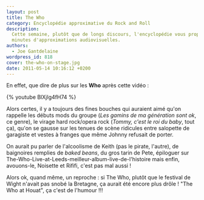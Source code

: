 ```yaml
---
layout: post
title: The Who
category: Encyclopédie approximative du Rock and Roll
description:
  Cette semaine, plutôt que de longs discours, l'encyclopédie vous propose 2
  minutes d'approximations audiovisuelles.
authors:
  - Joe Gantdelaine
wordpress_id: 818
cover: the-who-on-stage.jpg
date: 2011-05-14 10:16:12 +0200
---
```


En effet, que dire de plus sur les **Who** après cette vidéo :

{% youtube BlXjIg4fH74 %}

Alors certes, il y a toujours des fines bouches qui auraient aimé qu'on rappelle
les débuts mods du groupe (_Les gamins de ma génération sont ok_, ce genre), le
virage hard rock/opera rock (_Tommy, c'est le roi du baby_, tout ça), qu'on se
gausse sur les tenues de scène ridicules entre salopette de garagiste et vestes
à franges que même Johnny refusait de porter.

On aurait pu parler de l'alcoolisme de Keith (pas le pirate, l'autre), de
baignoires remplies de _baked beans_, du gros tarin de Pete, épiloguer sur
The-Who-Live-at-Leeds-meilleur-album-live-de-l'histoire mais enfin, avouons-le,
Noisette et Rififi, c'est pas mal aussi !

Alors ok, quand même, un reproche : si The Who, plutôt que le festival de Wight
n'avait pas snobé la Bretagne, ça aurait été encore plus drôle ! "The Who at
Houat", ça c'est de l'humour !!!
